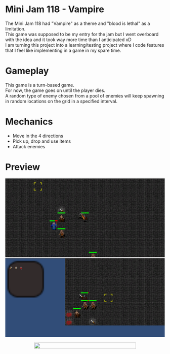 # Mini Jam 118 - Vampire
 The Mini Jam 118 had "Vampire" as a theme and "blood is lethal" as a limitation.  
 This game was supposed to be my entry for the jam but I went overboard with the idea and it took way more time than I anticipated xD  
 I am turning this project into a learning/testing project where I code features that I feel like implementing in a game in my spare time.
   
# Gameplay
This game is a turn-based game.  
For now, the game goes on until the player dies.  
A random type of enemy chosen from a pool of enemies will keep spawning in random locations on the grid in a specified interval.

# Mechanics
- Move in the 4 directions
- Pick up, drop and use items
- Attack enemies

# Preview
![](https://github.com/MiTsSsS/Mini-Jam-118-Vampire/blob/main/GitHub/MiniJam118.png)  
![](https://github.com/MiTsSsS/Mini-Jam-118-Vampire/blob/main/GitHub/MiniJam118-1.png)

<p align="center">
  <img src="https://github.com/MiTsSsS/Mini-Jam-118-Vampire/blob/main/GitHub/MiniJam118Preview.gif" width = 80%; height=80% />
</p>

